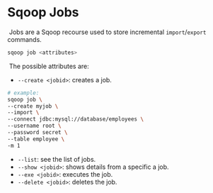 # Sqoop Jobs

​	Jobs are a Sqoop recourse used to store incremental `import`/`export` commands.

```bash
sqoop job <attributes>
```

​	The possible attributes are:

- `--create <jobid>`: creates a job.

```bash
# example:
sqoop job \
--create myjob \
--import \
--connect jdbc:mysql://database/employees \
--username root \
--password secret \
--table employee \
-m 1
```

- `--list`: see the list of jobs.
- `--show <jobid>`: shows details from a specific a job.
- `--exe <jobid>`: executes the job.
- `--delete <jobid>`: deletes the job.
